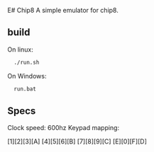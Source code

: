 E# Chip8
A simple emulator for chip8.

## build
On linux: 

```bash
  ./run.sh
```

On Windows: 

```bash
  run.bat
```

## Specs
Clock speed: 600hz
Keypad mapping:

[1][2][3][A]
[4][5][6][B]
[7][8][9][C]
[E][0][F][D]
